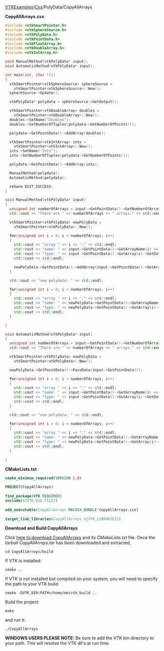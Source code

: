 [VTKExamples](/home/)/[Cxx](/Cxx)/PolyData/CopyAllArrays

**CopyAllArrays.cxx**
```c++
#include <vtkSmartPointer.h>
#include <vtkSphereSource.h>
#include <vtkPolyData.h>
#include <vtkPointData.h>
#include <vtkFloatArray.h>
#include <vtkDoubleArray.h>
#include <vtkIntArray.h>

void ManualMethod(vtkPolyData* input);
void AutomaticMethod(vtkPolyData* input);

int main(int, char *[])
{
  vtkSmartPointer<vtkSphereSource> sphereSource =
    vtkSmartPointer<vtkSphereSource>::New();
  sphereSource->Update();

  vtkPolyData* polydata = sphereSource->GetOutput();

  vtkSmartPointer<vtkDoubleArray> doubles =
    vtkSmartPointer<vtkDoubleArray>::New();
  doubles->SetName("Doubles");
  doubles->SetNumberOfTuples(polydata->GetNumberOfPoints());

  polydata->GetPointData()->AddArray(doubles);

  vtkSmartPointer<vtkIntArray> ints =
    vtkSmartPointer<vtkIntArray>::New();
  ints->SetName("Ints");
  ints->SetNumberOfTuples(polydata->GetNumberOfPoints());

  polydata->GetPointData()->AddArray(ints);

  ManualMethod(polydata);
  AutomaticMethod(polydata);

  return EXIT_SUCCESS;
}

void ManualMethod(vtkPolyData* input)
{
  unsigned int numberOfArrays = input->GetPointData()->GetNumberOfArrays();
  std::cout << "There are " << numberOfArrays << " arrays." << std::endl;

  vtkSmartPointer<vtkPolyData> newPolyData =
    vtkSmartPointer<vtkPolyData>::New();

  for(unsigned int i = 0; i < numberOfArrays; i++)
  {
    std::cout << "array " << i << ":" << std::endl;
    std::cout << "name: " << input->GetPointData()->GetArrayName(i) << std::endl;
    std::cout << "type: " << input->GetPointData()->GetArray(i)->GetDataType() << std::endl;
    std::cout << std::endl;

    newPolyData->GetPointData()->AddArray(input->GetPointData()->GetArray(i));
  }

  std::cout << "new polydata: " << std::endl;

  for(unsigned int i = 0; i < numberOfArrays; i++)
  {
    std::cout << "array " << i << ":" << std::endl;
    std::cout << "name: " << newPolyData->GetPointData()->GetArrayName(i) << std::endl;
    std::cout << "type: " << newPolyData->GetPointData()->GetArray(i)->GetDataType() << std::endl;
    std::cout << std::endl;
  }

}

void AutomaticMethod(vtkPolyData* input)
{
  unsigned int numberOfArrays = input->GetPointData()->GetNumberOfArrays();
  std::cout << "There are " << numberOfArrays << " arrays." << std::endl;

  vtkSmartPointer<vtkPolyData> newPolyData =
    vtkSmartPointer<vtkPolyData>::New();

  newPolyData->GetPointData()->PassData(input->GetPointData());

  for(unsigned int i = 0; i < numberOfArrays; i++)
  {
    std::cout << "array " << i << ":" << std::endl;
    std::cout << "name: " << input->GetPointData()->GetArrayName(i) << std::endl;
    std::cout << "type: " << input->GetPointData()->GetArray(i)->GetDataType() << std::endl;
    std::cout << std::endl;
  }

  std::cout << "new polydata: " << std::endl;

  for(unsigned int i = 0; i < numberOfArrays; i++)
  {
    std::cout << "array " << i << ":" << std::endl;
    std::cout << "name: " << newPolyData->GetPointData()->GetArrayName(i) << std::endl;
    std::cout << "type: " << newPolyData->GetPointData()->GetArray(i)->GetDataType() << std::endl;
    std::cout << std::endl;
  }

}
```
**CMakeLists.txt**
```cmake
cmake_minimum_required(VERSION 2.8)
 
PROJECT(CopyAllArrays)
 
find_package(VTK REQUIRED)
include(${VTK_USE_FILE})
 
add_executable(CopyAllArrays MACOSX_BUNDLE CopyAllArrays.cxx)
 
target_link_libraries(CopyAllArrays ${VTK_LIBRARIES})
```

**Download and Build CopyAllArrays**

Click [here to download CopyAllArrays](https://github.com/lorensen/VTKWikiExamplesTarballs/raw/master/CopyAllArrays.tar) and its *CMakeLists.txt* file.
Once the *tarball CopyAllArrays.tar* has been downloaded and extracted,
```
cd CopyAllArrays/build 
```
If VTK is installed:
```
cmake ..
```
If VTK is not installed but compiled on your system, you will need to specify the path to your VTK build:
```
cmake -DVTK_DIR:PATH=/home/me/vtk_build ..
```
Build the project:
```
make
```
and run it:
```
./CopyAllArrays
```
**WINDOWS USERS PLEASE NOTE:** Be sure to add the VTK bin directory to your path. This will resolve the VTK dll's at run time.

